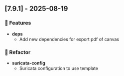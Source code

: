 
## [7.9.1] - 2025-08-19



### 🚀 Features
- **deps**
  + Add new dependencies for export pdf of canvas
    


### 🚜 Refactor
- **suricata-config**
  + Suricata configuration to use template
    